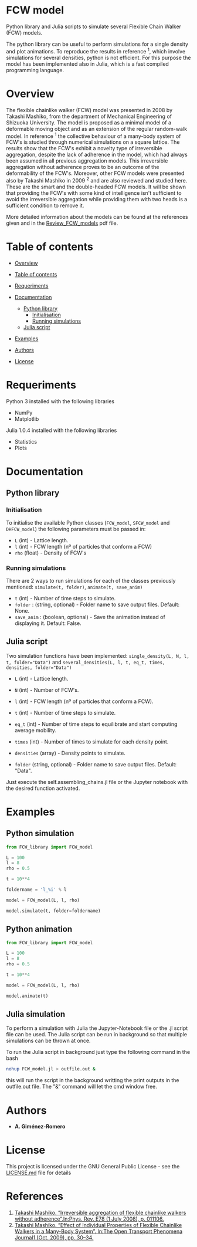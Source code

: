 # FCW model

Python library and Julia scripts to simulate several Flexible Chain Walker (FCW) models.

The python library can be useful to perform simulations for a single density and plot animations. To reproduce the results in reference <sup>1</sup>, which involve simulations for several densities, python is not efficient. For this purpose the model has been implemented also in Julia, which is a fast compiled programming language.

# Overview

The flexible chainlike walker (FCW) model was presented in 2008 by Takashi Mashiko, from the department of Mechanical Engineering of Shizuoka University. The model is proposed as a minimal model of a deformable moving object and as an extension of the regular random-walk model. In reference <sup>1</sup> the collective behaviour of a many-body system of FCW's is studied through numerical simulations on a square lattice. The results show that the FCW's exhibit a novelty type of irreversible aggregation, despite the lack of adherence in the model, which had always been assumed in all previous aggregation models. This irreversible aggregation without adherence proves to be an outcome of the deformability of the FCW's. Moreover, other FCW models were presented also by Takashi Mashiko in 2009 <sup>2</sup> and are also reviewed and studied here. These are the smart and the double-headed FCW models. It will be shown that providing the FCW's with some kind of intelligence isn't sufficient to avoid the irreversible aggregation while providing them with two heads is a sufficient condition to remove it.

More detailed information about the models can be found at the references given and in the [Review_FCW_models](https://github.com/agimenezromero/FCW-model/blob/master/Review_FCW_models.pdf) pdf file.

Table of contents
=================

<!--ts-->
   * [Overview](#overview)
   * [Table of contents](#table-of-contents)
   * [Requeriments](#requeriments)
   * [Documentation](#documentation)
       - [Python library](#python-library)
            - [Initialisation](#initialisation)
            - [Running simulations](#running-simulations)
       - [Julia script](#julia-script)
   * [Examples](#examples)

   * [Authors](#authors)
   * [License](#license)
<!--te-->

# Requeriments

Python 3 installed with the following libraries
- NumPy
- Matplotlib

Julia 1.0.4 installed with the following libraries
- Statistics
- Plots

# Documentation

## Python library

### Initialisation

To initialise the available Python classes (`FCW_model`, `SFCW_model` and `DHFCW_model`) the following parameters must be passed in:

- `L` (int) - Lattice length.
- `l` (int) - FCW length (nº of particles that conform a FCW)
- `rho` (float) - Density of FCW's

### Running simulations

There are 2 ways to run simulations for each of the classes previously mentioned: `simulate(t, folder)`, `animate(t, save_anim)`

- `t` (int) - Number of time steps to simulate.
- `folder` : (string, optional) - Folder name to save output files. Default: None.
- `save_anim` : (boolean, optional) - Save the animation instead of displaying it. Default: False.

## Julia script

Two simulation functions have been implemented: `single_density(L, N, l, t, folder="Data")` and `several_densities(L, l, t, eq_t, times, densities, folder="Data")`

- `L` (int) - Lattice length.
- `N` (int) - Number of FCW's.
- `l` (int) - FCW length (nº of particles that conform a FCW).
- `t` (int) - Number of time steps to simulate.

- `eq_t` (int) - Number of time steps to equilibrate and start computing average mobility.
- `times` (int) - Number of times to simulate for each density point.
- `densities` (array) - Density points to simulate.

- `folder` (string, optional) - Folder name to save output files. Default: "Data".

Just execute the self.assembling_chains.jl file or the Jupyter notebook with the desired function activated.

# Examples

## Python simulation

```python
from FCW_library import FCW_model

L = 100
l = 8
rho = 0.5

t = 10**4

foldername = 'l_%i' % l

model = FCW_model(L, l, rho)

model.simulate(t, folder=foldername)
```

## Python animation

```python
from FCW_library import FCW_model

L = 100
l = 8
rho = 0.5

t = 10**4

model = FCW_model(L, l, rho)

model.animate(t)
```

## Julia simulation

To perform a simulation with Julia the Jupyter-Notebook file or the .jl script file can be used. The Julia script can be run in background so that multiple simulations can be thrown at once.

To run the Julia script in background just type the following command in the bash

```bash
nohup FCW_model.jl > outfile.out &
```

this will run the script in the background writting the print outputs in the outfile.out file. The "&" command will let the cmd window free.

# Authors
* **A. Giménez-Romero**

# License
This project is licensed under the GNU General Public License - see the [LICENSE.md](https://github.com/agimenezromero/FCW-model/blob/master/LICENSE) file for details

# References
1. [Takashi Mashiko. “Irreversible aggregation of flexible chainlike walkers without adherence”.In:Phys. Rev. E78 (1 July 2008), p. 011106.](https://journals.aps.org/pre/abstract/10.1103/PhysRevE.78.011106)
2. [Takashi Mashiko. “Effect of Individual Properties of Flexible Chainlike Walkers in a Many-Body System”. In:The Open Transport Phenomena Journal1 (Oct. 2009), pp. 30–34.](https://benthamopen.com/ABSTRACT/TOTPJ-1-30)
